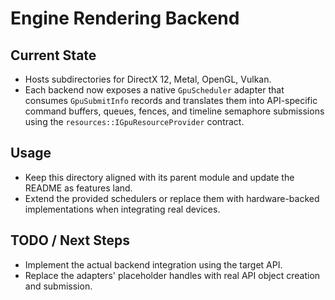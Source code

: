 # Engine Rendering Backend

## Current State

- Hosts subdirectories for DirectX 12, Metal, OpenGL, Vulkan.
- Each backend now exposes a native `GpuScheduler` adapter that consumes `GpuSubmitInfo` records and translates them
  into API-specific command buffers, queues, fences, and timeline semaphore submissions using the
  `resources::IGpuResourceProvider` contract.

## Usage

- Keep this directory aligned with its parent module and update the README as features land.
- Extend the provided schedulers or replace them with hardware-backed implementations when integrating real devices.

## TODO / Next Steps

- Implement the actual backend integration using the target API.
- Replace the adapters' placeholder handles with real API object creation and submission.
